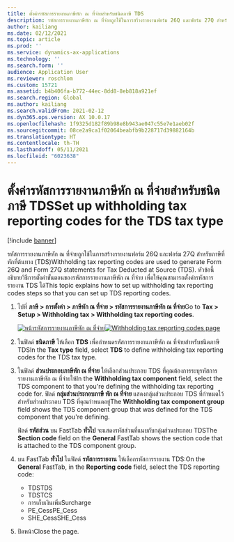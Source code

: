 ```yaml
---
title: ตั้งค่ารหัสการรายงานภาษีหัก ณ ที่จ่ายสำหรับชนิดภาษี TDS
description: รหัสการรายงานภาษีหัก ณ ที่จ่ายถูกใช้ในการสร้างรายงานฟอร์ม 26Q และฟอร์ม 27Q สำหรับภาษีที่หักที่ต้นทาง (TDS) หัวข้อนี้อธิบายวิธีการตั้งค่าขั้นตอนของรหัสการรายงานภาษีหัก ณ ที่จ่าย เพื่อให้คุณสามารถตั้งค่ารหัสการรายงาน TDS ได้
author: kailiang
ms.date: 02/12/2021
ms.topic: article
ms.prod: ''
ms.service: dynamics-ax-applications
ms.technology: ''
ms.search.form: ''
audience: Application User
ms.reviewer: roschlom
ms.custom: 15721
ms.assetid: b4b406fa-b772-44ec-8dd8-8eb818a921ef
ms.search.region: Global
ms.author: kailiang
ms.search.validFrom: 2021-02-12
ms.dyn365.ops.version: AX 10.0.17
ms.openlocfilehash: 1f9325d182f89b98e8b943ae047c55e7e1aeb02f
ms.sourcegitcommit: 08ce2a9ca1f02064beabfb9b228717d39882164b
ms.translationtype: HT
ms.contentlocale: th-TH
ms.lasthandoff: 05/11/2021
ms.locfileid: "6023638"
---
```

# <a name="set-up-withholding-tax-reporting-codes-for-the-tds-tax-type"></a><span data-ttu-id="de17e-104">ตั้งค่ารหัสการรายงานภาษีหัก ณ ที่จ่ายสำหรับชนิดภาษี TDS</span><span class="sxs-lookup"><span data-stu-id="de17e-104">Set up withholding tax reporting codes for the TDS tax type</span></span>

[!include [banner](../includes/banner.md)]

<span data-ttu-id="de17e-105">รหัสการรายงานภาษีหัก ณ ที่จ่ายถูกใช้ในการสร้างรายงานฟอร์ม 26Q และฟอร์ม 27Q สำหรับภาษีที่หักที่ต้นทาง (TDS)</span><span class="sxs-lookup"><span data-stu-id="de17e-105">Withholding tax reporting codes are used to generate Form 26Q and Form 27Q statements for Tax Deducted at Source (TDS).</span></span> <span data-ttu-id="de17e-106">หัวข้อนี้อธิบายวิธีการตั้งค่าขั้นตอนของรหัสการรายงานภาษีหัก ณ ที่จ่าย เพื่อให้คุณสามารถตั้งค่ารหัสการรายงาน TDS ได้</span><span class="sxs-lookup"><span data-stu-id="de17e-106">This topic explains how to set up withholding tax reporting codes steps so that you can set up TDS reporting codes.</span></span>

1. <span data-ttu-id="de17e-107">ไปที่ **ภาษี \> การตั้งค่า \> ภาษีหัก ณ ที่จ่าย \> รหัสการรายงานภาษีหัก ณ ที่จ่าย**</span><span class="sxs-lookup"><span data-stu-id="de17e-107">Go to **Tax \> Setup \> Withholding tax \> Withholding tax reporting codes**.</span></span>

    <span data-ttu-id="de17e-108">[![หน้ารหัสการรายงานภาษีหัก ณ ที่จ่าย](./media/apac-ind-TDS-16.png)](./media/apac-ind-TDS-16.png)</span><span class="sxs-lookup"><span data-stu-id="de17e-108">[![Withholding tax reporting codes page](./media/apac-ind-TDS-16.png)](./media/apac-ind-TDS-16.png)</span></span>

2. <span data-ttu-id="de17e-109">ในฟิลด์ **ชนิดภาษี** ให้เลือก **TDS** เพื่อกำหนดรหัสการรายงานภาษีหัก ณ ที่จ่ายสำหรับชนิดภาษี TDS</span><span class="sxs-lookup"><span data-stu-id="de17e-109">In the **Tax type** field, select **TDS** to define withholding tax reporting codes for the TDS tax type.</span></span>
3. <span data-ttu-id="de17e-110">ในฟิลด์ **ส่วนประกอบภาษีหัก ณ ที่จ่าย** ให้เลือกส่วนประกอบ TDS ที่คุณต้องการระบุรหัสการรายงานภาษีหัก ณ ที่จ่ายให้</span><span class="sxs-lookup"><span data-stu-id="de17e-110">In the **Withholding tax component** field, select the TDS component to that you're defining the withholding tax reporting code for.</span></span> <span data-ttu-id="de17e-111">ฟิลด์ **กลุ่มส่วนประกอบภาษี หัก ณ ที่จ่าย** แสดงกลุ่มส่วนประกอบ TDS ที่กําหนดไว้สำหรับส่วนประกอบ TDS ที่คุณกําหนดอยู่</span><span class="sxs-lookup"><span data-stu-id="de17e-111">The **Withholding tax component group** field shows the TDS component group that was defined for the TDS component that you're defining.</span></span>

    <span data-ttu-id="de17e-112">ฟิลด์ **รหัสส่วน** บน FastTab **ทั่วไป** จะแสดงรหัสส่วนที่แนบกับกลุ่มส่วนประกอบ TDS</span><span class="sxs-lookup"><span data-stu-id="de17e-112">The **Section code** field on the **General** FastTab shows the section code that is attached to the TDS component group.</span></span>

4. <span data-ttu-id="de17e-113">บน FastTab **ทั่วไป** ในฟิลด์ **รหัสการรายงาน** ให้เลือกรหัสการรายงาน TDS:</span><span class="sxs-lookup"><span data-stu-id="de17e-113">On the **General** FastTab, in the **Reporting code** field, select the TDS reporting code:</span></span>

    - <span data-ttu-id="de17e-114">TDS</span><span class="sxs-lookup"><span data-stu-id="de17e-114">TDS</span></span>
    - <span data-ttu-id="de17e-115">TDS</span><span class="sxs-lookup"><span data-stu-id="de17e-115">TCS</span></span>
    - <span data-ttu-id="de17e-116">การเก็บเงินเพิ่ม</span><span class="sxs-lookup"><span data-stu-id="de17e-116">Surcharge</span></span>
    - <span data-ttu-id="de17e-117">PE\_Cess</span><span class="sxs-lookup"><span data-stu-id="de17e-117">PE\_Cess</span></span>
    - <span data-ttu-id="de17e-118">SHE\_Cess</span><span class="sxs-lookup"><span data-stu-id="de17e-118">SHE\_Cess</span></span>

5. <span data-ttu-id="de17e-119">ปิดหน้า</span><span class="sxs-lookup"><span data-stu-id="de17e-119">Close the page.</span></span>
